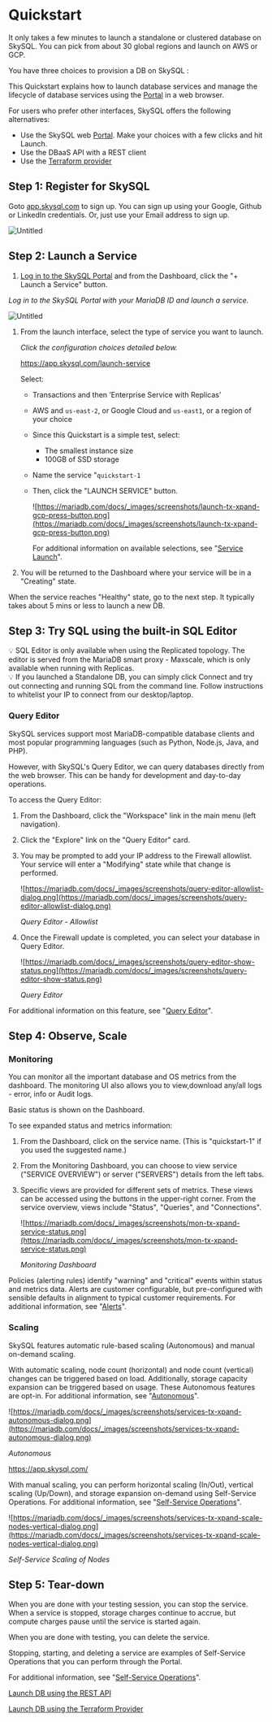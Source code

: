 # Quickstart

It only takes a few minutes to launch a standalone or clustered database on SkySQL. You can pick from about 30 global regions and launch on AWS or GCP. 

You have three choices to provision a DB on SkySQL :

This Quickstart explains how to launch database services and manage the lifecycle of database services using the [Portal](https://mariadb.com/docs/skysql-dbaas/working/nr-portal/) in a web browser.

For users who prefer other interfaces, SkySQL offers the following alternatives:

- Use the SkySQL web [Portal](Portal%20features%20a48bd73b584b4a9db9b84ca94f958adc.md). Make your choices with a few clicks and hit Launch.
- Use the DBaaS API with a REST client
- Use the [Terraform provider](https://mariadb.com/docs/skysql-dbaas/nr-quickstart/terraform-launch-walkthrough/)

## Step 1: Register for SkySQL

Goto [app.skysql.com](http://app.skysql.com) to sign up. You can sign up using your Google, Github or LinkedIn credentials. Or, just use your Email address to sign up. 

![Untitled](Untitled.png)

## Step 2: Launch a Service

1. [Log in to the SkySQL Portal](https://app.skysql.com/) and from the Dashboard, click the "+ Launch a Service" button.

*Log in to the SkySQL Portal with your MariaDB ID and launch a service.*

![Untitled](Untitled%201.png)

1. From the launch interface, select the type of service you want to launch.
    
    *Click the configuration choices detailed below.*
    
    https://app.skysql.com/launch-service
    
    Select:
    
    - Transactions and then ‘Enterprise Service with Replicas’
    - AWS and `us-east-2`, or Google Cloud and `us-east1`, or a region of your choice
    - Since this Quickstart is a simple test, select:
        - The smallest instance size
        - 100GB of SSD storage
    - Name the service "`quickstart-1`
    - Then, click the "LAUNCH SERVICE" button.
        
        ![https://mariadb.com/docs/_images/screenshots/launch-tx-xpand-gcp-press-button.png](https://mariadb.com/docs/_images/screenshots/launch-tx-xpand-gcp-press-button.png)
        
        For additional information on available selections, see "[Service Launch](https://mariadb.com/docs/skysql-dbaas/service-management/nr-launch/)".
        
2. You will be returned to the Dashboard where your service will be in a "Creating" state. 

When the service reaches "Healthy" state, go to the next step. It typically takes about 5 mins or less to launch a new DB. 

## Step 3: Try SQL using the built-in SQL Editor

<aside>
💡 SQL Editor is only available when using the Replicated topology. The editor is served from the MariaDB smart proxy - Maxscale, which is only available when running with Replicas.

</aside>

<aside>
💡 If you launched a Standalone DB, you can simply click Connect and try out connecting and running SQL from the command line. Follow instructions to whitelist your IP to connect from our desktop/laptop.

</aside>

### Query Editor

SkySQL services support most MariaDB-compatible database clients and most popular programming languages (such as Python, Node.js, Java, and PHP).

However, with SkySQL's Query Editor, we can query databases directly from the web browser. This can be handy for development and day-to-day operations.

To access the Query Editor:

1. From the Dashboard, click the "Workspace" link in the main menu (left navigation).
2. Click the "Explore" link on the "Query Editor" card.
3. You may be prompted to add your IP address to the Firewall allowlist. Your service will enter a "Modifying" state while that change is performed.
    
    ![https://mariadb.com/docs/_images/screenshots/query-editor-allowlist-dialog.png](https://mariadb.com/docs/_images/screenshots/query-editor-allowlist-dialog.png)
    
    *Query Editor - Allowlist*
    
4. Once the Firewall update is completed, you can select your database in Query Editor.
    
    ![https://mariadb.com/docs/_images/screenshots/query-editor-show-status.png](https://mariadb.com/docs/_images/screenshots/query-editor-show-status.png)
    
    *Query Editor*
    

For additional information on this feature, see "[Query Editor](https://mariadb.com/docs/skysql-dbaas/connect/nr-query-editor/)".

## Step 4: Observe, Scale

### Monitoring

You can monitor all the important database and OS metrics from the dashboard. The monitoring UI also allows you to view,download any/all logs - error, info or Audit logs. 

Basic status is shown on the Dashboard.

To see expanded status and metrics information:

1. From the Dashboard, click on the service name. (This is "quickstart-1" if you used the suggested name.)
2. From the Monitoring Dashboard, you can choose to view service ("SERVICE OVERVIEW") or server ("SERVERS") details from the left tabs.
3. Specific views are provided for different sets of metrics. These views can be accessed using the buttons in the upper-right corner. From the service overview, views include "Status", "Queries", and "Connections".
    
    ![https://mariadb.com/docs/_images/screenshots/mon-tx-xpand-service-status.png](https://mariadb.com/docs/_images/screenshots/mon-tx-xpand-service-status.png)
    
    *Monitoring Dashboard*
    

Policies (alerting rules) identify "warning" and "critical" events within status and metrics data. Alerts are customer configurable, but pre-configured with sensible defaults in alignment to typical customer requirements. For additional information, see "[Alerts](https://mariadb.com/docs/skysql-dbaas/service-management/nr-alerts/)".

### Scaling

SkySQL features automatic rule-based scaling (Autonomous) and manual on-demand scaling.

With automatic scaling, node count (horizontal) and node count (vertical) changes can be triggered based on load. Additionally, storage capacity expansion can be triggered based on usage. These Autonomous features are opt-in. For additional information, see "[Autonomous](https://mariadb.com/docs/skysql-dbaas/service-management/nr-autonomous/)".

![https://mariadb.com/docs/_images/screenshots/services-tx-xpand-autonomous-dialog.png](https://mariadb.com/docs/_images/screenshots/services-tx-xpand-autonomous-dialog.png)

*Autonomous*

https://app.skysql.com/

With manual scaling, you can perform horizontal scaling (In/Out), vertical scaling (Up/Down), and storage expansion on-demand using Self-Service Operations. For additional information, see "[Self-Service Operations](https://mariadb.com/docs/skysql-dbaas/service-management/nr-self-service/)".

![https://mariadb.com/docs/_images/screenshots/services-tx-xpand-scale-nodes-vertical-dialog.png](https://mariadb.com/docs/_images/screenshots/services-tx-xpand-scale-nodes-vertical-dialog.png)

*Self-Service Scaling of Nodes*

## Step 5: Tear-down

When you are done with your testing session, you can stop the service. When a service is stopped, storage charges continue to accrue, but compute charges pause until the service is started again.

When you are done with testing, you can delete the service.

Stopping, starting, and deleting a service are examples of Self-Service Operations that you can perform through the Portal.

For additional information, see "[Self-Service Operations](https://mariadb.com/docs/skysql-dbaas/service-management/nr-self-service/)".

[Launch DB using the REST API](<Launch DB using the REST API>)

[Launch DB using the Terraform Provider](<Launch DB using the Terraform Provider>)
